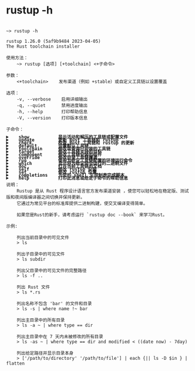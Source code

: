 
# rustup -h

<pre><code>
~> rustup -h

rustup 1.26.0 (5af9b9484 2023-04-05)
The Rust toolchain installer

使用方法：
    ~> rustup [选项] [+toolchain] <+子命令>

参数：
    <+toolchain>    发布渠道（例如 +stable）或自定义工具链以设置覆盖

选项：
    -v, --verbose    启用详细输出
    -q, --quiet      禁用进度输出
    -h, --help       打印帮助信息
    -V, --version    打印版本信息

子命令：
    <details style="margin-bottom: -20px;"><summary style="line-height: 0"><strong>&nbsp;&nbsp;&nbsp;show           显示活动和解压的工具链或配置文件</strong></summary>
    ~> rustup show -h
    rustup-show
    显示活动工具链和安装的工具链或配置文件

    使用方法：
        rustup show [选项] [子命令]

    选项：
        -v, --verbose    启用带有 rustc 信息的详细输出，用于所有安装的工具链
        -h, --help       打印帮助信息

    子命令：
        <details style="margin-bottom: -20px;"><summary style="line-height: 0"><strong>&nbsp;&nbsp;&nbsp;&nbsp;&nbsp;&nbsp;&nbsp;active-toolchain    显示活动工具链</strong></summary>
            沾污扩展
        </details>
        <details style="margin-bottom: -20px;"><summary style="line-height: 0"><strong>&nbsp;&nbsp;&nbsp;&nbsp;&nbsp;&nbsp;&nbsp;home                显示计算得出的 RUSTUP_HOME 值</strong></summary>
            沾污扩展
        </details>
        <details style="margin-bottom: -20px;"><summary style="line-height: 0"><strong>&nbsp;&nbsp;&nbsp;&nbsp;&nbsp;&nbsp;&nbsp;profile             显示当前配置文件</strong></summary>
            沾污扩展
        </details>
        <details style="margin-bottom: -20px;"><summary style="line-height: 0"><strong>&nbsp;&nbsp;&nbsp;&nbsp;&nbsp;&nbsp;&nbsp;help                打印此消息或给定子命令的帮助信息</strong></summary>
            沾污扩展
        </details>

    说明：
        显示活动工具链的名称和 rustc 的版本。

        如果活动工具链安装了支持其他编译目标的支持，那么它们也会被列出。

        如果安装了多个工具链，那么所有安装的工具链也会被列出。

    </details>
    <details style="margin-bottom: -20px;"><summary style="line-height: 0"><strong>&nbsp;&nbsp;&nbsp;update         更新 Rust 工具链和 rustup</strong></summary>
        沾污扩展
    </details>
    <details style="margin-bottom: -20px;"><summary style="line-height: 0"><strong>&nbsp;&nbsp;&nbsp;check          检查 Rust 工具链和 rustup 的更新</strong></summary>
        沾污扩展
    </details>
    <details style="margin-bottom: -20px;"><summary style="line-height: 0"><strong>&nbsp;&nbsp;&nbsp;default        设置默认工具链</strong></summary>
        沾污扩展
    </details>
    <details style="margin-bottom: -20px;"><summary style="line-height: 0"><strong>&nbsp;&nbsp;&nbsp;toolchain      修改或查询已安装的工具链</strong></summary>
        沾污扩展
    </details>
    <details style="margin-bottom: -20px;"><summary style="line-height: 0"><strong>&nbsp;&nbsp;&nbsp;target         修改工具链支持的目标</strong></summary>
        沾污扩展
    </details>
    <details style="margin-bottom: -20px;"><summary style="line-height: 0"><strong>&nbsp;&nbsp;&nbsp;component      修改工具链安装的组件</strong></summary>
        沾污扩展
    </details>
    <details style="margin-bottom: -20px;"><summary style="line-height: 0"><strong>&nbsp;&nbsp;&nbsp;override       修改目录工具链覆盖</strong></summary>
        沾污扩展
    </details>
    <details style="margin-bottom: -20px;"><summary style="line-height: 0"><strong>&nbsp;&nbsp;&nbsp;run            使用为给定工具链配置的环境运行命令</strong></summary>
        沾污扩展
    </details>
    <details style="margin-bottom: -20px;"><summary style="line-height: 0"><strong>&nbsp;&nbsp;&nbsp;which          显示将为给定命令运行的二进制文件</strong></summary>
        沾污扩展
    </details>
    <details style="margin-bottom: -20px;"><summary style="line-height: 0"><strong>&nbsp;&nbsp;&nbsp;doc            打开当前工具链的文档</strong></summary>
        沾污扩展
    </details>
    <details style="margin-bottom: -20px;"><summary style="line-height: 0"><strong>&nbsp;&nbsp;&nbsp;self           修改 rustup 安装</strong></summary>
        沾污扩展
    </details>
    <details style="margin-bottom: -20px;"><summary style="line-height: 0"><strong>&nbsp;&nbsp;&nbsp;set            修改 rustup 设置</strong></summary>
        沾污扩展
    </details>
    <details style="margin-bottom: -20px;"><summary style="line-height: 0"><strong>&nbsp;&nbsp;&nbsp;completions    为您的 shell 生成制表完成脚本</strong></summary>
        沾污扩展
    </details>
    <details style="margin-bottom: -20px;"><summary style="line-height: 0"><strong>&nbsp;&nbsp;&nbsp;help           打印此消息或给定子命令的帮助信息</strong></summary>
        沾污扩展
    </details>

说明：
    Rustup 是从 Rust 程序设计语言官方发布渠道安装 ，使您可以轻松地在稳定版、测试版和夜间版编译器之间切换并保持更新。
    它通过为常见平台的标准库提供二进制构建，使交叉编译变得简单。

    如果您是Rust的新手，请考虑运行 `rustup doc --book` 来学习Rust。

示例:

    列出当前目录中的可见文件
    > ls

    列出子目录中的可见文件
    > ls subdir

    列出父目录中的可见文件的完整路径
    > ls -f ..

    列出 Rust 文件
    > ls *.rs

    列出名称不包含 'bar' 的文件和目录
    > ls -s | where name !~ bar

    列出主目录中的所有目录
    > ls -a ~ | where type == dir

    列出主目录中在 7 天内未被修改的所有目录
    > ls -as ~ | where type == dir and modified < ((date now) - 7day)

    列出给定路径并显示目录本身
    > ['/path/to/directory' '/path/to/file'] | each {|| ls -D $in } | flatten

</code></pre>

<!-- <style>
    details > summary {
        display: flex;
        align-items: center; /* 这将使得子元素在交叉轴上居中对齐 */
        padding-right: 10px; /* 这将为右侧的图标提供一些空间 */
        margin-left: 10px; /* 这将使得文本靠左一些 */
    }

    details > summary::before {
      content: "✨";
    }
  
    details > summary::-webkit-details-marker {
        float: right; /* 这将使得图标靠右 */
    }

    pre > code > details {
        margin-bottom: -20px; /* 设置标签底部边距 */
    }

    pre > code > details > details {
        margin-bottom: -20px;
    }
</style> -->
